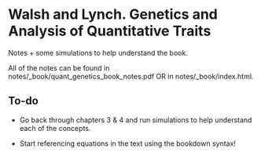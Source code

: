 # Walsh and Lynch. Genetics and Analysis of Quantitative Traits

Notes + some simulations to help understand the book.

All of the notes can be found in notes/\_book/quant_genetics_book_notes.pdf OR in notes/\_book/index.html.

## To-do

* Go back through chapters 3 & 4 and run simulations to help understand each of the concepts. 

* Start referencing equations in the text using the bookdown syntax!